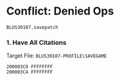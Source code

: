 #  Conflict: Denied Ops 

`BLUS30107.savepatch`

### 1. Have All Citations

Target File: `BLUS30107-PROFILE\SAVEGAME`

```
200003C0 FFFFFFFF
200003C4 FFFFFFFF
```

